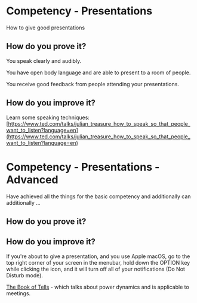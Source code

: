 # Competency - Presentations

How to give good presentations

## How do you prove it?

You speak clearly and audibly.

You have open body language and are able to present to a room of people.

You receive good feedback from people attending your presentations.

## How do you improve it?

Learn some speaking techniques: [https://www.ted.com/talks/julian_treasure_how_to_speak_so_that_people_want_to_listen?language=en](https://www.ted.com/talks/julian_treasure_how_to_speak_so_that_people_want_to_listen?language=en)

# Competency - Presentations - Advanced

Have achieved all the things for the basic competency and additionally can additionally ...

## How do you prove it?

## How do you improve it?

If you're about to give a presentation, and you use Apple macOS, go to the top right corner of your screen in the menubar, hold down the OPTION key while clicking the icon, and it will turn off all of your notifications (Do Not Disturb mode).

[The Book of Tells](https://www.amazon.com/Book-Tells-Peter-Collett/dp/0553814591) - which talks about power dynamics and is applicable to meetings.

